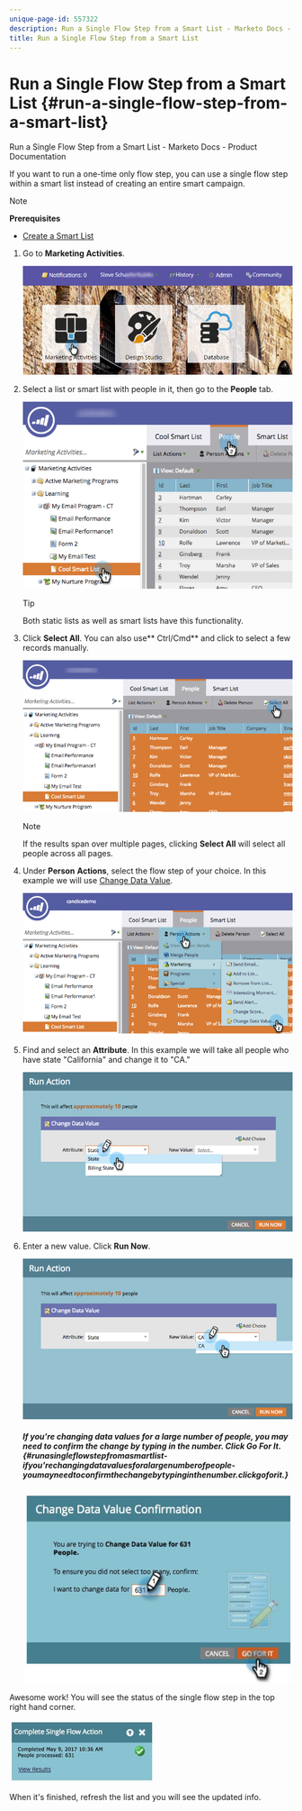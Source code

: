 ```yaml
---
unique-page-id: 557322
description: Run a Single Flow Step from a Smart List - Marketo Docs - Product Documentation
title: Run a Single Flow Step from a Smart List
---
```


# Run a Single Flow Step from a Smart List {#run-a-single-flow-step-from-a-smart-list}

Run a Single Flow Step from a Smart List - Marketo Docs - Product Documentation

If you want to run a one-time only flow step, you can use a single flow step within a smart list instead of creating an entire smart campaign.

>[!NOTE]
>
>**Prerequisites**
>
>* [Create a Smart List](../../../../../welcome-to-marketo-docs/product-docs/core-marketo-concepts/smart-lists-and-static-lists/creating-a-smart-list/create-a-smart-list.md)
>

1. Go to **Marketing Activities**. 

   ![](assets/login-marketing-activities-1.png)

1. Select a list or smart list with people in it, then go to the **People** tab.

   ![](assets/smartlistpeopletab-hands.png)

   >[!TIP]
   >
   >Both static lists as well as smart lists have this functionality.

1. Click **Select All**. You can also use** Ctrl/Cmd** and click to select a few records manually.

   ![](assets/smartlist-selectallhand.png)

   >[!NOTE]
   >
   >If the results span over multiple pages, clicking **Select All** will select all people across all pages.

1. Under **Person** **Actions**, select the flow step of your choice. In this example we will use [Change Data Value](../../../../../welcome-to-marketo-docs/product-docs/core-marketo-concepts/smart-campaigns/flow-actions/change-data-value.md).

   ![](assets/personactions-hands.png)

1. Find and select an **Attribute**. In this example we will take all people who have state "California" and change it to "CA."

   ![](assets/runaction-hands.png)

1. Enter a new value. Click **Run Now**.

   ![](assets/runactionnewvalue-hands.png)

   ##### If you're changing data values for a large number of people, you may need to confirm the change by typing in the number. Click Go For It.  {#runasingleflowstepfromasmartlist-ifyou'rechangingdatavaluesforalargenumberofpeople-youmayneedtoconfirmthechangebytypinginthenumber.clickgoforit.}

   ![](assets/changedatavalue.jpg)

Awesome work! You will see the status of the single flow step in the top right hand corner.

![](assets/completesingleflowaction.jpg)

When it's finished, refresh the list and you will see the updated info.
